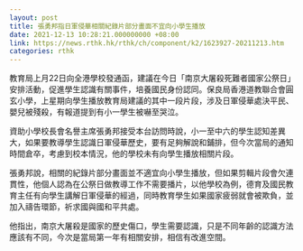 ```yaml
---
layout: post
title: 張勇邦指日軍侵華相關紀錄片部分畫面不宜向小學生播放
date: 2021-12-13 10:28:21.000000000 +08:00
link: https://news.rthk.hk/rthk/ch/component/k2/1623927-20211213.htm
categories: rthk
---
```


教育局上月22日向全港學校發通函，建議在今日「南京大屠殺死難者國家公祭日」安排活動，促進學生認識有關事件，培養國民身份認同。保良局香港道教聯合會圓玄小學，上星期向學生播放教育局建議的其中一段片段，涉及日軍侵華處決平民、嬰兒被殘殺，有報道提到有小一學生被嚇至哭泣。

資助小學校長會名譽主席張勇邦接受本台訪問時說，小一至中六的學生認知差異大，如果要教導學生認識日軍侵華歷史，要有足夠解說和鋪排，但今次當局的通知時間倉卒，考慮到校本情況，他的學校未有向學生播放相關片段。

張勇邦說，相關的紀錄片部分畫面並不適宜向小學生播放，但如果剪輯片段會欠連貫性，他個人認為在公祭日做教導工作不需要播片，以他學校為例，德育及國民教育主任有向學生講解日軍侵華的經過，同時教育學生如果國家疲弱就會被欺負，並加入禱告環節，祈求國與國和平共處。

他指出，南京大屠殺是國家的歷史傷口，學生需要認識，只是不同年齡的認識方法應該有不同，今次是當局第一年有相關安排，相信有改進空間。
